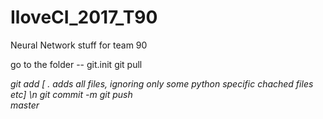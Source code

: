 # IloveCI_2017_T90

Neural Network stuff for team 90 

go to the folder --
git.init
git pull <address>
git add <filename> [ . adds all files, ignoring only some python specific chached files etc] \n
git commit -m <description of the changes>
git push <address> master
